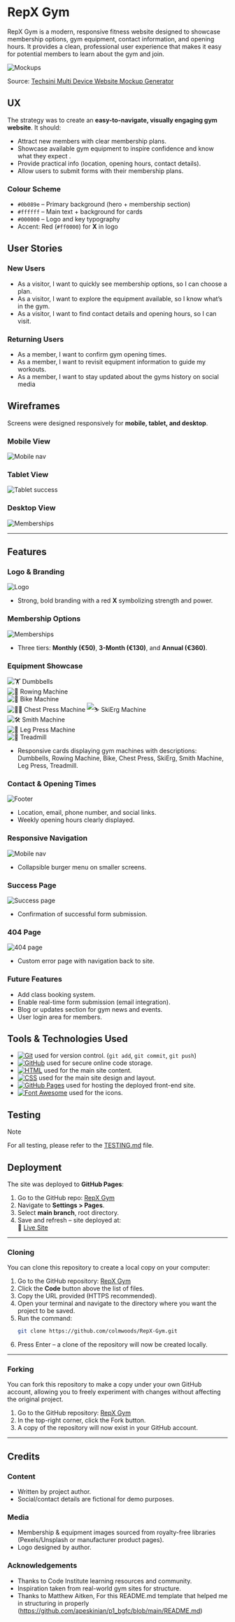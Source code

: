 # RepX Gym

RepX Gym is a modern, responsive fitness website designed to showcase membership options, gym equipment, contact information, and opening hours. It provides a clean, professional user experience that makes it easy for potential members to learn about the gym and join.  

![Mockups](assets/images/readme-screenshots/mock-up.jpg)

Source: [Techsini Multi Device Website Mockup Generator](http://techsini.com/multi-mockup/?url=https://apeskinian.github.io/p1_bgfc/)

## UX

The strategy was to create an **easy-to-navigate, visually engaging gym website**. It should:  

- Attract new members with clear membership plans.  
- Showcase available gym equipment to inspire confidence and know what they expect .  
- Provide practical info (location, opening hours, contact details).  
- Allow users to submit forms with their membership plans. 

### Colour Scheme

- `#0b089e` – Primary background (hero + membership section)  
- `#ffffff` – Main text + background for cards  
- `#000000` – Logo and key typography  
- Accent: Red (`#ff0000`) for **X** in logo 

## User Stories

### New Users  
- As a visitor, I want to quickly see membership options, so I can choose a plan.  
- As a visitor, I want to explore the equipment available, so I know what’s in the gym.  
- As a visitor, I want to find contact details and opening hours, so I can visit.  

### Returning Users  
- As a member, I want to confirm gym opening times.  
- As a member, I want to revisit equipment information to guide my workouts.  
- As a member, I want to stay updated about the gyms history on social media

## Wireframes  

Screens were designed responsively for **mobile, tablet, and desktop**.  

### Mobile View  
![Mobile nav](assets/images/readme-screenshots/mobile-nav.jpg)  

### Tablet View  
![Tablet success](assets/images/readme-screenshots/tablet-sucess.jpg)  

### Desktop View  
![Memberships](assets/images/readme-screenshots/membership-desktop.jpg)  

---

## Features  

### Logo & Branding  
![Logo](assets/images/readme-screenshots/repx-gym-logo.png)  
- Strong, bold branding with a red **X** symbolizing strength and power.  

### Membership Options  
![Memberships](assets/images/readme-screenshots/membership.jpg)  
- Three tiers: **Monthly (€50)**, **3-Month (€130)**, and **Annual (€360)**.  

### Equipment Showcase  
![🏋️ Dumbbells](assets/images/readme-screenshots/dumbells.jpg)  
![🚣 Rowing Machine](assets/images/readme-screenshots/rowing-machine.jpg)  
![🚴 Bike Machine](assets/images/readme-screenshots/bike-machine.jpg)  
![🏋️‍♂️ Chest Press Machine](assets/images/readme-screenshots/chest-press-machine.jpg)
![⛷️ SkiErg Machine](assets/images/readme-screenshots/skierg-machine.jpg)  
![🛠️ Smith Machine](assets/images/readme-screenshots/smith-machine.jpg)  
![🦵 Leg Press Machine](assets/images/readme-screenshots/leg-press-machine.jpg)  
![🏃 Treadmill](assets/images/readme-screenshots/treadmill.jpg)  
- Responsive cards displaying gym machines with descriptions: Dumbbells, Rowing Machine, Bike, Chest Press, SkiErg, Smith Machine, Leg Press, Treadmill.  

### Contact & Opening Times  
![Footer](assets/images/readme-screenshots/footer.jpg)  
- Location, email, phone number, and social links.  
- Weekly opening hours clearly displayed.  

### Responsive Navigation  
![Mobile nav](assets/images/readme-screenshots/mobile-nav.jpg)  
- Collapsible burger menu on smaller screens.  

### Success Page  
![Success page](assets/images/readme-screenshots/tablet-sucess.jpg)  
- Confirmation of successful form submission.  

### 404 Page  
![404 page](assets/images/readme-screenshots/404-page.jpg)  
- Custom error page with navigation back to site. 


### Future Features

- Add class booking system.  
- Enable real-time form submission (email integration).  
- Blog or updates section for gym news and events.  
- User login area for members.  


## Tools & Technologies Used

- [![Git](https://img.shields.io/badge/Git-grey?logo=git&logoColor=F05032)](https://git-scm.com) used for version control. (`git add`, `git commit`, `git push`)
- [![GitHub](https://img.shields.io/badge/GitHub-grey?logo=github&logoColor=181717)](https://github.com) used for secure online code storage.
- [![HTML](https://img.shields.io/badge/HTML-grey?logo=html5&logoColor=E34F26)](https://en.wikipedia.org/wiki/HTML) used for the main site content.
- [![CSS](https://img.shields.io/badge/CSS-grey?logo=css3&logoColor=1572B6)](https://en.wikipedia.org/wiki/CSS) used for the main site design and layout.
- [![GitHub Pages](https://img.shields.io/badge/GitHub_Pages-grey?logo=githubpages&logoColor=222222)](https://pages.github.com) used for hosting the deployed front-end site.
- [![Font Awesome](https://img.shields.io/badge/Font_Awesome-grey?logo=fontawesome&logoColor=528DD7)](https://fontawesome.com) used for the icons.

## Testing

> [!NOTE]  
> For all testing, please refer to the [TESTING.md](TESTING.md) file.

## Deployment  

The site was deployed to **GitHub Pages**:  

1. Go to the GitHub repo: [RepX Gym](https://github.com/colmwoods/RepX-Gym)  
2. Navigate to **Settings > Pages**.  
3. Select **main branch**, root directory.  
4. Save and refresh – site deployed at:  
   🔗 [Live Site](https://colmwoods.github.io/RepX-Gym/)  

---


### Cloning  

You can clone this repository to create a local copy on your computer:  

1. Go to the GitHub repository: [RepX Gym](https://github.com/colmwoods/RepX-Gym)  
2. Click the **Code** button above the list of files.  
3. Copy the URL provided (HTTPS recommended).  
4. Open your terminal and navigate to the directory where you want the project to be saved.  
5. Run the command:  
   ```bash
   git clone https://github.com/colmwoods/RepX-Gym.git
6. Press Enter – a clone of the repository will now be created locally.

---


### Forking

You can fork this repository to make a copy under your own GitHub account, allowing you to freely experiment with changes without affecting the original project.

1. Go to the GitHub repository: [RepX Gym](https://github.com/colmwoods/RepX-Gym)
2. In the top-right corner, click the Fork button.
3. A copy of the repository will now exist in your GitHub account.

---


## Credits  

### Content  
- Written by project author.  
- Social/contact details are fictional for demo purposes.  

### Media  
- Membership & equipment images sourced from royalty-free libraries (Pexels/Unsplash or manufacturer product pages).  
- Logo designed by author.  

### Acknowledgements  
- Thanks to Code Institute learning resources and community.  
- Inspiration taken from real-world gym sites for structure.
- Thanks to Matthew Aitken, For this README.md template that helped me in structuring in properly (https://github.com/apeskinian/p1_bgfc/blob/main/README.md)
